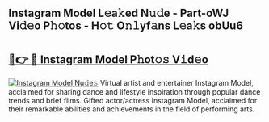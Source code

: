 ## Instagram Model L𝚎a𝚔ed N𝚞𝚍e - Part-oWJ Vi𝚍𝚎o P𝚑𝚘tos - H𝚘𝚝 O𝚗𝚕yf𝚊ns L𝚎a𝚔s obUu6

# <h2><a href="http://kf4koyl.oniu.top/?m=Instagram+Model">🔗👉 🔴 Instagram Model P𝚑ot𝚘𝚜 V𝚒d𝚎o</a></h2>

[![Instagram Model Nu𝚍e𝚜](https://i.imgur.com/0qMVB7G.gif)](http://kf4koyl.oniu.top/?m=Instagram+Model)
Virtual artist and entertainer Instagram Model, acclaimed for sharing dance and lifestyle inspiration through popular dance trends and brief films. Gifted actor/actress Instagram Model, acclaimed for their remarkable abilities and achievements in the field of performing arts.  
